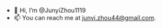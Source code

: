 - 👋 Hi, I’m @JunyiZhou1119
- 📫 You can reach me at junyi.zhou44@gmail.com.

<!---
JunyiZhou1119/JunyiZhou1119 is a ✨ special ✨ repository because its `README.md` (this file) appears on your GitHub profile.
You can click the Preview link to take a look at your changes.
--->
